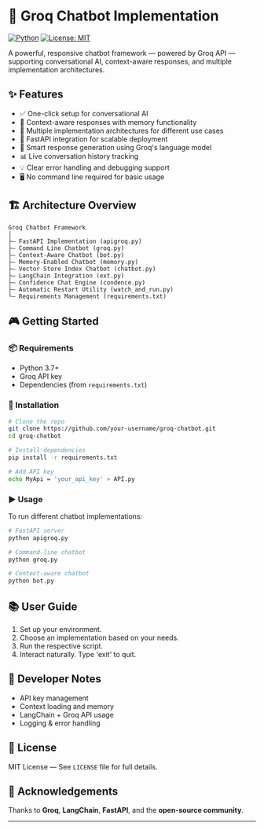 # 💬 Groq Chatbot Implementation

[![Python](https://img.shields.io/badge/python-3.7%2B-blue.svg)](https://www.python.org/downloads/)
[![License: MIT](https://img.shields.io/badge/license-MIT-lightgrey.svg)](LICENSE)


A powerful, responsive chatbot framework — powered by Groq API — supporting conversational AI, context-aware responses, and multiple implementation architectures.

## ✨ Features

* ✅ One-click setup for conversational AI
* 💬 Context-aware responses with memory functionality
* 🔄 Multiple implementation architectures for different use cases
* 🎯 FastAPI integration for scalable deployment
* 🧠 Smart response generation using Groq's language model
* 📊 Live conversation history tracking
* 💡 Clear error handling and debugging support
* 🖥️ No command line required for basic usage

## 🏗️ Architecture Overview

```
Groq Chatbot Framework
│
├— FastAPI Implementation (apigroq.py)
├— Command Line Chatbot (groq.py)
├— Context-Aware Chatbot (bot.py)
├— Memory-Enabled Chatbot (memory.py)
├— Vector Store Index Chatbot (chatbot.py)
├— LangChain Integration (ext.py)
├— Confidence Chat Engine (condence.py)
├— Automatic Restart Utility (watch_and_run.py)
└— Requirements Management (requirements.txt)
```

## 🎮 Getting Started

### 📦 Requirements

* Python 3.7+
* Groq API key
* Dependencies (from `requirements.txt`)

### 🔧 Installation

```bash
# Clone the repo
git clone https://github.com/your-username/groq-chatbot.git
cd groq-chatbot

# Install dependencies
pip install -r requirements.txt

# Add API key
echo MyApi = 'your_api_key' > API.py
```

### ▶️ Usage

To run different chatbot implementations:

```bash
# FastAPI server
python apigroq.py

# Command-line chatbot
python groq.py

# Context-aware chatbot
python bot.py
```

## 📚 User Guide

1. Set up your environment.
2. Choose an implementation based on your needs.
3. Run the respective script.
4. Interact naturally. Type 'exit' to quit.

## 🔪 Developer Notes

* API key management
* Context loading and memory
* LangChain + Groq API usage
* Logging & error handling

## 📜 License

MIT License — See `LICENSE` file for full details.

## 🙌 Acknowledgements

Thanks to **Groq**, **LangChain**, **FastAPI**, and the **open-source community**.

---

###
